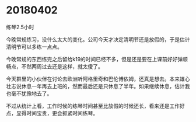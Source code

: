 # 20180402

练琴2.5小时

今晚常规练习，没什么太大的变化。公司今天才决定清明节还是放假的，于是估计清明节可以多练一点点。

今晚常规的东西练完之后留给k19的时间已经不多，但是还是要在上课前好好弹顺畅点，不然两周过去还是这样，就太傻了。

今天群里的小伙伴在讨论去欧洲听阿格里奇和巴伦博依姆，还真是想去。本来雄心壮志说休息一年再去上班的，然而最后还是只休息了半年。如果继续休息，估计我也毫不犹豫地去了。

不过从统计上看，工作时候的练琴时间甚至比放假的时候还长，看来还是工作好点，显得时间宝贵，更会抓紧时间练琴。
